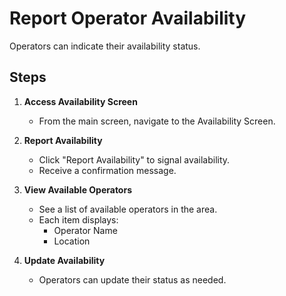 # Report Operator Availability

Operators can indicate their availability status.

## Steps

1. **Access Availability Screen**
   - From the main screen, navigate to the Availability Screen.

2. **Report Availability**
   - Click "Report Availability" to signal availability.
   - Receive a confirmation message.

3. **View Available Operators**
   - See a list of available operators in the area.
   - Each item displays:
     - Operator Name
     - Location

4. **Update Availability**
   - Operators can update their status as needed.